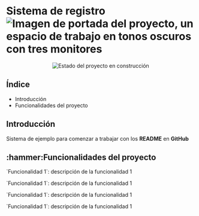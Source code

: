 <h1>
  Sistema de registro
  <img src="https://media.licdn.com/dms/image/v2/D5616AQGkXJSTJvTnVg/profile-displaybackgroundimage-shrink_350_1400/B56ZhiVirhG4AY-/0/1753996472161?e=1756944000&v=beta&t=rZE1lZr35nbCYlbyj-yrnDynd3fO_BW-ebryWHxt3GQ" alt="Imagen de portada del proyecto, un espacio de trabajo en tonos oscuros con tres monitores">
</h1>

<p align="center">
  <img src="https://img.shields.io/badge/status-under%20construction-CC615F" alt="Estado del proyecto en construcción">
</p>

<h2>Índice</h2>
<ul>
  <li>Introducción</li>
  <li>Funcionalidades del proyecto</li>
</ul>

<h2>Introducción</h2>
<p>Sistema de ejemplo para comenzar a trabajar con los <strong>README</strong> en <strong>GitHub</strong></p>

<h2>:hammer:Funcionalidades del proyecto</h2>
<p>`Funcionalidad 1`: descripción de la funcionalidad 1</p>
<p>`Funcionalidad 1`: descripción de la funcionalidad 1</p>
<p>`Funcionalidad 1`: descripción de la funcionalidad 1</p>
<p>`Funcionalidad 1`: descripción de la funcionalidad 1</p>

